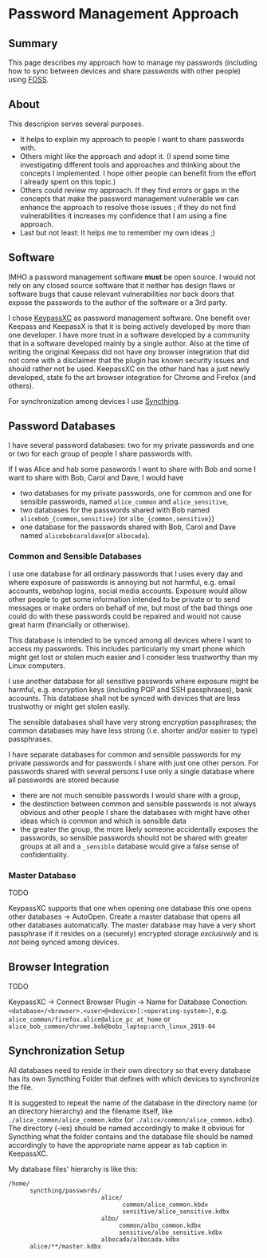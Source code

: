 # Password Management Approach

## Summary

This page describes my approach how to manage my passwords (including how to sync between devices and share passwords with other people) using [FOSS](https://en.wikipedia.org/wiki/Free_and_open-source_software).

## About

This descripion serves several purposes.

* It helps to explain my approach to people I want to share passwords with.
* Others might like the approach and adopt it. (I spend some time investigating different tools and approaches and thinking about the concepts I implemented. I hope other people can benefit from the effort I already spent on this topic.)
* Others could review my approach. If they find errors or gaps in the concepts that make the password management vulnerable we can enhance the approach to resolve those issues ; if they do not find vulnerabilities it increases my confidence that I am using a fine approach.
* Last but not least: It helps me to remember my own ideas ;)

## Software

IMHO a password management software **must** be open source. I would not rely on any closed source software that it neither has design flaws or software bugs that cause relevant vulnerabilities nor back doors that expose the passwords to the author of the software or a 3rd party.

I chose [KeypassXC](https://keepassxc.org/) as password management software. One benefit over Keepass and KeepassX is that it is being actively developed by more than one developer. I have more trust in a software developed by a community that in a software developed mainly by a single author. Also at the time of writing the original Keepass did not have *any* browser integration that did not come with a disclaimer that the plugin has known security issues and should rather not be used. KeepassXC on the other hand has a just newly developed, state fo the art browser integration for Chrome and Firefox (and others).

For synchronization among devices I use [Syncthing](https://syncthing.net/).

## Password Databases

I have several password databases: two for my private passwords and one or two for each group of people I share passwords with.

If I was Alice and hab some passwords I want to share with Bob and some I want to share with Bob, Carol and Dave, I would have

* two databases for my private passwords, one for common and one for sensible passwords, named `alice_common` and `alice_sensitive`,
* two databases for the passwords shared with Bob named `alicebob_{common,sensitive}` (or `albo_{common,sensitive}`)
* one database for the passwords shared with Bob, Carol and Dave named `alicebobcaroldave`(or `albocada`).

### Common and Sensible Databases

I use one database for all ordinary passwords that I uses every day and where exposure of passwords is annoying but not harmful, e.g. email accounts, webshop logins, social media accounts. Exposure would allow other people to get some information intended to be private or to send messages or make orders on behalf of me, but most of the bad things one could do with these passwords could be repaired and would not cause great harm (financially or otherwise).

This database is intended to be synced among all devices where I want to access my passwords. This includes particularly my smart phone which might get lost or stolen much easier and I consider less trustworthy than my Linux computers.

I use another database for all sensitive passwords where exposure might be harmful, e.g. encryption keys (including PGP and SSH passphrases), bank accounts. This database shall not be synced with devices that are less trustwothy or might get stolen easily.

The sensible databases shall have very strong encryption passphrases; the common databases may have less strong (i.e. shorter and/or easier to type) passphrases.

I have separate databases for common and sensible passwords for my private passwords and for passwords I share with just one other person. For passwords shared with several persons I use only a single database where all passwords are stored because

* there are not much sensible passwords I would share with a group,
* the destinction between common and sensible passwords is not always obvious and other people I share the databases with might have other ideas which is common and which is sensible data
* the greater the group, the more likely someone accidentally exposes the passwords, so sensible passwords should not be shared with greater groups at all and a `_sensible` database would give a false sense of confidentiality.

### Master Database

TODO

KeypassXC supports that one when opening one database this one opens other databases -> AutoOpen. Create a master database that opens all other databases automatically. The master database may have a very short passphrase if it resides on a (securely) encrypted storage *exclusively* and is *not* being synced among devices.

## Browser Integration

TODO

KeypassXC -> Connect Browser Plugin -> Name for Database Conection: `<database>/<browser>.<user>@<device>[:<operating-system>]`, e.g. `alice_common/firefox.alice@alice_pc_at_home` or `alice_bob_common/chrome.bob@bobs_laptop:arch_linux_2019-04`

## Synchronization Setup

All databases need to reside in their own directory so that every database has its own Syncthing Folder that defines with which devices to synchronize the file.

It is suggested to repeat the name of the database in the directory name (or an directory hierarchy) and the filename itself, like `./alice_common/alice_common.kdbx` (or `./alice/common/alice_common.kdbx`). The directory (-ies) should be named accordingly to make it obvious for Syncthing what the folder contains and the database file should be named accordingly to have the appropriate name appear as tab caption in KeepassXC.

My database files' hierarchy is like this:
```
/home/
      syncthing/passwords/
                          alice/
                                common/alice_common.kbdx
                                sensitive/alice_sensitive.kdbx
                          albo/
                               common/albo_common.kdbx
                               sensitive/albo_sensitive.kdbx
                          albocada/albocada.kdbx
      alice/**/master.kdbx
```
